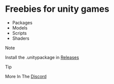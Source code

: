 # Freebies for unity games
* Packages
* Models
* Scripts
* Shaders
> [!NOTE]
> Install the .unitypackage in [Releases](https://github.com/Prutuo/freebies/releases)

> [!TIP]
> More In The [Discord](https://discord.gg/QgpGGhuMtf)
